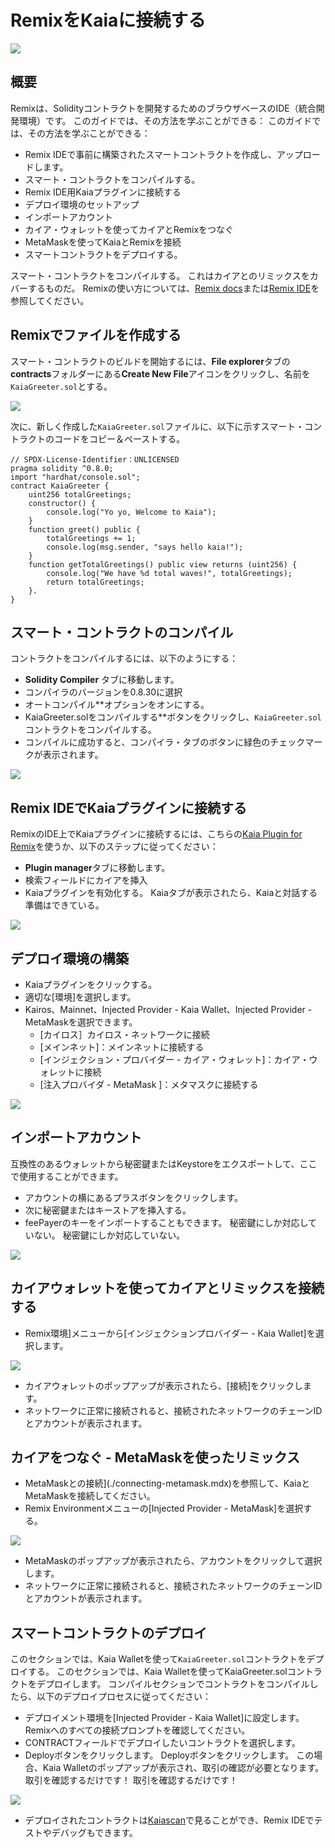 # RemixをKaiaに接続する

![](/img/banners/kaia-remix.png)

## 概要<a href="#overview" id="overview"></a>

Remixは、Solidityコントラクトを開発するためのブラウザベースのIDE（統合開発環境）です。 このガイドでは、その方法を学ぶことができる： このガイドでは、その方法を学ぶことができる：

 - Remix IDEで事前に構築されたスマートコントラクトを作成し、アップロードします。
 - スマート・コントラクトをコンパイルする。
 - Remix IDE用Kaiaプラグインに接続する
 - デプロイ環境のセットアップ
 - インポートアカウント
 - カイア・ウォレットを使ってカイアとRemixをつなぐ
 - MetaMaskを使ってKaiaとRemixを接続
 - スマートコントラクトをデプロイする。

スマート・コントラクトをコンパイルする。 これはカイアとのリミックスをカバーするものだ。 Remixの使い方については、[Remix docs](https://remix-ide.readthedocs.io/en/latest/)または[Remix IDE](https://remix.ethereum.org/)を参照してください。

## Remixでファイルを作成する<a href="#creating-a-file-on-remix" id="creating-a-file-on-remix"></a>

スマート・コントラクトのビルドを開始するには、**File explorer**タブの**contracts**フォルダーにある**Create New File**アイコンをクリックし、名前を`KaiaGreeter.sol`とする。

![](/img/build/smart-contracts/kg-remix-file.png)

次に、新しく作成した`KaiaGreeter.sol`ファイルに、以下に示すスマート・コントラクトのコードをコピー＆ペーストする。

```solidity
// SPDX-License-Identifier：UNLICENSED
pragma solidity ^0.8.0;
import "hardhat/console.sol";
contract KaiaGreeter {
    uint256 totalGreetings;
    constructor() {
        console.log("Yo yo, Welcome to Kaia");
    }
    function greet() public {
        totalGreetings += 1;
        console.log(msg.sender, "says hello kaia!");
    }
    function getTotalGreetings() public view returns (uint256) {
        console.log("We have %d total waves!", totalGreetings);
        return totalGreetings;
    }.
}
```

## スマート・コントラクトのコンパイル<a href="#compile-smart-contract" id="compile-smart-contract"></a>

コントラクトをコンパイルするには、以下のようにする：

 - **Solidity Compiler** タブに移動します。
 - コンパイラのバージョンを0.8.30に選択
 - オートコンパイル\*\*オプションをオンにする。
 - KaiaGreeter.solをコンパイルする\*\*ボタンをクリックし、`KaiaGreeter.sol`コントラクトをコンパイルする。
 - コンパイルに成功すると、コンパイラ・タブのボタンに緑色のチェックマークが表示されます。

![](/img/build/smart-contracts/kg-remix-compile.png)

## Remix IDEでKaiaプラグインに接続する<a href="#connect-to-kaia-plugin" id="connect-to-kaia-plugin"></a>

RemixのIDE上でKaiaプラグインに接続するには、こちらの[Kaia Plugin for Remix](https://ide.kaia.io/)を使うか、以下のステップに従ってください：

 - **Plugin manager**タブに移動します。
 - 検索フィールドにカイアを挿入
 - Kaiaプラグインを有効化する。 Kaiaタブが表示されたら、Kaiaと対話する準備はできている。

![](/img/build/smart-contracts/kg-plugin-manager.png)

## デプロイ環境の構築 <a href="#setting-up-deployment-env" id="setting-up-deployment-env"></a>

 - Kaiaプラグインをクリックする。
 - 適切な[環境]を選択します。
 - Kairos、Mainnet、Injected Provider - Kaia Wallet、Injected Provider - MetaMaskを選択できます。
     - [カイロス］カイロス・ネットワークに接続
     - [メインネット]：メインネットに接続する
     - [インジェクション・プロバイダー - カイア・ウォレット]：カイア・ウォレットに接続
     - [注入プロバイダ - MetaMask ]：メタマスクに接続する

![](/img/build/smart-contracts/kg-remix-env.png)

## インポートアカウント<a href="#import-account" id="import-account"></a>

互換性のあるウォレットから秘密鍵またはKeystoreをエクスポートして、ここで使用することができます。

 - アカウントの横にあるプラスボタンをクリックします。
 - 次に秘密鍵またはキーストアを挿入する。
 - feePayerのキーをインポートすることもできます。 秘密鍵にしか対応していない。 秘密鍵にしか対応していない。

![](/img/build/smart-contracts/kg-import-account.png)

## カイアウォレットを使ってカイアとリミックスを接続する<a href="#connect-to-kaia-using-kaia-wallet" id="connect-to-kaia-using-kaia-wallet"></a>

 - Remix環境]メニューから[インジェクションプロバイダー - Kaia Wallet]を選択します。

![](/img/build/smart-contracts/kg-ip-kw.png)

 - カイアウォレットのポップアップが表示されたら、[接続]をクリックします。
 - ネットワークに正常に接続されると、接続されたネットワークのチェーンIDとアカウントが表示されます。

## カイアをつなぐ - MetaMaskを使ったリミックス<a href="#connect-to-kaia-using-metamask" id="connect-to-kaia-using-metamask"></a>

 - MetaMaskとの接続](./connecting-metamask.mdx)を参照して、KaiaとMetaMaskを接続してください。
 - Remix Environmentメニューの[Injected Provider - MetaMask]を選択する。

![](/img/build/smart-contracts/kg-ip-mm.png)

 - MetaMaskのポップアップが表示されたら、アカウントをクリックして選択します。
 - ネットワークに正常に接続されると、接続されたネットワークのチェーンIDとアカウントが表示されます。

## スマートコントラクトのデプロイ<a href="#deploying-contract" id="deploying-contract"></a>

このセクションでは、Kaia Walletを使って`KaiaGreeter.sol`コントラクトをデプロイする。 このセクションでは、Kaia Walletを使ってKaiaGreeter.solコントラクトをデプロイします。 コンパイルセクションでコントラクトをコンパイルしたら、以下のデプロイプロセスに従ってください：

 - デプロイメント環境を[Injected Provider - Kaia Wallet]に設定します。 Remixへのすべての接続プロンプトを確認してください。
 - CONTRACTフィールドでデプロイしたいコントラクトを選択します。
 - Deployボタンをクリックします。 Deployボタンをクリックします。 この場合、Kaia Walletのポップアップが表示され、取引の確認が必要となります。 取引を確認するだけです！ 取引を確認するだけです！

![](/img/build/smart-contracts/kg-deployed.png)

 - デプロイされたコントラクトは[Kaiascan](https://kairos.kaiascan.io/)で見ることができ、Remix IDEでテストやデバッグもできます。
